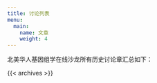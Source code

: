 ```yaml
---
title: 讨论列表
menu:
  main:
    name: 文章
    weight: 4
---
```


北美华人基因组学在线沙龙所有历史讨论章汇总如下：

{{< archives >}}

